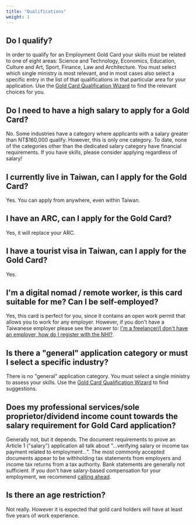 ```yaml
---
title: "Qualifications"
weight: 1
---
```

<!--- (c) Tom Fifield, licensed under a
Creative Commons Attribution-NonCommercial-ShareAlike 4.0 International License. -->

## Do I qualify?
In order to qualify for an Employment Gold Card your skills must be related to one of eight areas:
 Science and Technology, Economics, Education, Culture and Art, Sport, Finance, Law and Architecture.
 You must select which single ministry is most relevant, and in most cases also select a specific entry in
 the list of that qualifications in that particular area for your application.
Use the [Gold Card Qualification Wizard](https://visafinder.tw/gold-card-qualification/) to find the relevant
 choices for you.

## Do I need to have a high salary to apply for a Gold Card?
No. Some industries have a category where applicants with a salary greater than NT$160,000 qualify.
 However, this is only one category. To date, none of the categories other than the dedicated
 salary category have financial requirements. If you have skills, please consider applying regardless of salary!

## I currently live in Taiwan, can I apply for the Gold Card?
Yes. You can apply from anywhere, even within Taiwan.

## I have an ARC, can I apply for the Gold Card?
Yes, it will replace your ARC.

## I have a tourist visa in Taiwan, can I apply for the Gold Card?
Yes.

## I'm a digital nomad / remote worker, is this card suitable for me? Can I be self-employed?
Yes, this card is perfect for you, since it contains an open work permit that allows you to work for any
 employer. However, if you don't have a Taiwanese employer please see the answer to:
 [I'm a freelancer/I don't have an employer, how do I register with the NHI?](/goldcard-holders-faq/health-insurance/).

## Is there a "general" application category or must I select a specific industry? 
There is no "general" application category. You must select a single ministry to assess your skills.
Use the [Gold Card Qualification Wizard](https://visafinder.tw/gold-card-qualification/) to find suggestions.

## Does my professional services/sole proprietor/dividend income count towards the salary requirement for Gold Card application?
Generally not, but it depends. The document requirements to prove an Article 1 ("salary")
 application all talk about "...verifying salary or income tax payment related to employment...".
 The most commonly accepted documents appear to be withholding tax statements from employers and
 income tax returns from a tax authority. Bank statements are generally not sufficient. If you
 don't have salary-based compensation for your employment, we recommend [calling ahead](/application-faq/application/#who-can-i-talk-to-about-this).

## Is there an age restriction? 
Not really. However it is expected that gold card holders will have at least five years of work experience.
